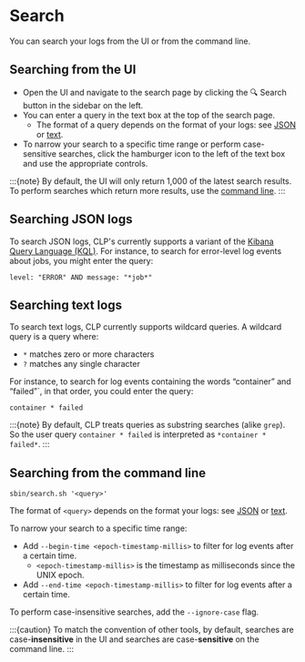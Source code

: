 # Search

You can search your logs from the UI or from the command line.

## Searching from the UI

* Open the UI and navigate to the search page by clicking the 🔍 Search button in the sidebar on the
  left.
* You can enter a query in the text box at the top of the search page.
    * The format of a query depends on the format of your logs: see [JSON](#searching-json-logs) or
      [text](#searching-text-logs).
* To narrow your search to a specific time range or perform case-sensitive searches, click the
  hamburger icon to the left of the text box and use the appropriate controls.

:::{note}
By default, the UI will only return 1,000 of the latest search results. To perform searches which
return more results, use the [command line](#searching-from-the-command-line).
:::

## Searching JSON logs

To search JSON logs, CLP's currently supports a variant of the [Kibana Query Language (KQL)][1]. For
instance, to search for error-level log events about jobs, you might enter the query:

```
level: "ERROR" AND message: "*job*"
```

## Searching text logs

To search text logs, CLP currently supports wildcard queries. A wildcard query is a query where:

* `*` matches zero or more characters
* `?` matches any single character

For instance, to search for log events containing the words “container” and “failed”`, in that
order, you could enter the query:

```
container * failed
```

:::{note}
By default, CLP treats queries as substring searches (alike `grep`). So the user query
`container * failed` is interpreted as `*container * failed*`.
:::

## Searching from the command line

```
sbin/search.sh '<query>'
```

The format of `<query>` depends on the format your logs: see [JSON](#searching-json-logs) or
[text](#searching-text-logs).

To narrow your search to a specific time range:

* Add `--begin-time <epoch-timestamp-millis>` to filter for log events after a certain time.
    * `<epoch-timestamp-millis>` is the timestamp as milliseconds since the UNIX epoch.
* Add `--end-time <epoch-timestamp-millis>` to filter for log events after a certain time.

To perform case-insensitive searches, add the `--ignore-case` flag.

:::{caution}
To match the convention of other tools, by default, searches are case-**insensitive** in the UI and
searches are case-**sensitive** on the command line.
:::

[1]: https://www.elastic.co/guide/en/kibana/current/kuery-query.html
